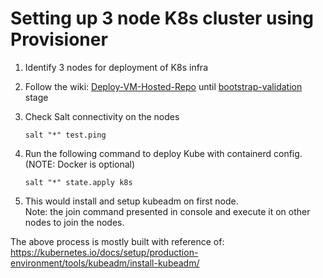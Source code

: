 # Setting up 3 node K8s cluster using Provisioner

1.  Identify 3 nodes for deployment of K8s infra  

2.  Follow the wiki: [Deploy-VM-Hosted-Repo](https://github.com/Seagate/cortx-prvsnr/wiki/Deploy-VM-Hosted-Repo) until [bootstrap-validation](https://github.com/Seagate/cortx-prvsnr/wiki/Deploy-VM-Hosted-Repo#bootstrap-validation) stage  

3.  Check Salt connectivity on the nodes  
    ```Shell
    salt "*" test.ping
    ```  

4.  Run the following command to deploy Kube with containerd config. (NOTE: Docker is optional)  
    ```Shell
    salt "*" state.apply k8s  
    ```

5.  This would install and setup kubeadm on first node.  
    Note: the join command presented in console and execute it on other nodes to join the nodes.  

The above process is mostly built with reference of: https://kubernetes.io/docs/setup/production-environment/tools/kubeadm/install-kubeadm/  
